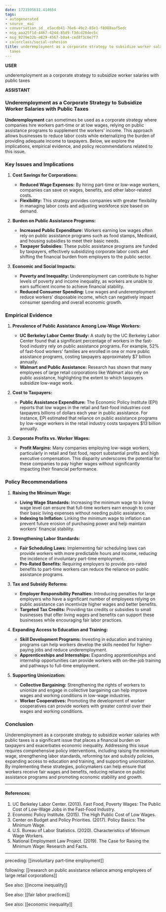 ```yaml
---
date: 1721595631.414654
tags:
- autogenerated
- source__oai
- conversation_id__e5acdb41-76e6-49c2-85e1-f8988aaf5edc
- msg_aaa25f1d-4467-424d-85d9-f3dcd28dec5c
- msg_9279e32b-e829-4567-b0a4-ced8f3c6e7f7
- colorclass/social-cohesion
title: underemployment as a corporate strategy to subsidize worker salaries with public
  taxes
---
```


**USER**

underemployment as a corporate strategy to subsidize worker salaries with public taxes


**ASSISTANT**

### Underemployment as a Corporate Strategy to Subsidize Worker Salaries with Public Taxes

**Underemployment** can sometimes be used as a corporate strategy where companies hire workers part-time or at low wages, relying on public assistance programs to supplement the workers' income. This approach allows businesses to reduce labor costs while externalizing the burden of providing adequate income to taxpayers. Below, we explore the implications, empirical evidence, and policy recommendations related to this issue.

### Key Issues and Implications

1. **Cost Savings for Corporations:**
   - **Reduced Wage Expenses:** By hiring part-time or low-wage workers, companies can save on wages, benefits, and other labor-related costs.
   - **Flexibility:** This strategy provides companies with greater flexibility in managing labor costs and adjusting workforce size based on demand.

2. **Burden on Public Assistance Programs:**
   - **Increased Public Expenditure:** Workers earning low wages often rely on public assistance programs such as food stamps, Medicaid, and housing subsidies to meet their basic needs.
   - **Taxpayer Subsidies:** These public assistance programs are funded by taxpayers, effectively subsidizing corporate labor costs and shifting the financial burden from employers to the public sector.

3. **Economic and Social Impacts:**
   - **Poverty and Inequality:** Underemployment can contribute to higher levels of poverty and income inequality, as workers are unable to earn sufficient income to achieve financial stability.
   - **Reduced Consumer Spending:** Low wages and underemployment reduce workers' disposable income, which can negatively impact consumer spending and overall economic growth.

### Empirical Evidence

1. **Prevalence of Public Assistance Among Low-Wage Workers:**
   - **UC Berkeley Labor Center Study:** A study by the UC Berkeley Labor Center found that a significant percentage of workers in the fast-food industry rely on public assistance programs. For example, 52% of fast-food workers' families are enrolled in one or more public assistance programs, costing taxpayers approximately $7 billion annually.
   - **Walmart and Public Assistance:** Research has shown that many employees of large retail corporations like Walmart also rely on public assistance, highlighting the extent to which taxpayers subsidize low-wage work.

2. **Cost to Taxpayers:**
   - **Public Assistance Expenditure:** The Economic Policy Institute (EPI) reports that low wages in the retail and fast-food industries cost taxpayers billions of dollars each year in public assistance. For instance, EPI estimated that reliance on public assistance programs by low-wage workers in the retail industry costs taxpayers $13 billion annually.

3. **Corporate Profits vs. Worker Wages:**
   - **Profit Margins:** Many companies employing low-wage workers, particularly in retail and fast food, report substantial profits and high executive compensation. This disparity underscores the potential for these companies to pay higher wages without significantly impacting their financial performance.

### Policy Recommendations

1. **Raising the Minimum Wage:**
   - **Living Wage Standards:** Increasing the minimum wage to a living wage level can ensure that full-time workers earn enough to cover their basic living expenses without needing public assistance.
   - **Indexing to Inflation:** Linking the minimum wage to inflation can prevent future erosion of purchasing power and help maintain workers' financial stability.

2. **Strengthening Labor Standards:**
   - **Fair Scheduling Laws:** Implementing fair scheduling laws can provide workers with more predictable hours and income, reducing the incidence of involuntary part-time employment.
   - **Pro-Rated Benefits:** Requiring employers to provide pro-rated benefits to part-time workers can reduce the reliance on public assistance programs.

3. **Tax and Subsidy Reforms:**
   - **Employer Responsibility Penalties:** Introducing penalties for large employers who have a significant number of employees relying on public assistance can incentivize higher wages and better benefits.
   - **Targeted Tax Credits:** Providing tax credits or subsidies to small businesses that offer living wages and benefits can support these businesses while encouraging fair labor practices.

4. **Expanding Access to Education and Training:**
   - **Skill Development Programs:** Investing in education and training programs can help workers develop the skills needed for higher-paying jobs and reduce underemployment.
   - **Apprenticeships and Internships:** Expanding apprenticeships and internship opportunities can provide workers with on-the-job training and pathways to full-time employment.

5. **Supporting Unionization:**
   - **Collective Bargaining:** Strengthening the rights of workers to unionize and engage in collective bargaining can help improve wages and working conditions in low-wage industries.
   - **Worker Cooperatives:** Promoting the development of worker cooperatives can provide workers with greater control over their wages and working conditions.

### Conclusion

Underemployment as a corporate strategy to subsidize worker salaries with public taxes is a significant issue that places a financial burden on taxpayers and exacerbates economic inequality. Addressing this issue requires comprehensive policy interventions, including raising the minimum wage, strengthening labor standards, reforming tax and subsidy policies, expanding access to education and training, and supporting unionization. By implementing these strategies, policymakers can help ensure that workers receive fair wages and benefits, reducing reliance on public assistance programs and promoting economic stability and growth.

---

#### References:

1. UC Berkeley Labor Center. (2013). Fast Food, Poverty Wages: The Public Cost of Low-Wage Jobs in the Fast-Food Industry.
2. Economic Policy Institute. (2015). The High Public Cost of Low Wages.
3. Center on Budget and Policy Priorities. (2017). Policy Basics: The Minimum Wage.
4. U.S. Bureau of Labor Statistics. (2020). Characteristics of Minimum Wage Workers.
5. National Employment Law Project. (2019). The Case for Raising the Minimum Wage: Research and Facts.


---

preceding: [[involuntary part-time employment]]  


following: [[research on public assistance reliance among employees of large retail corporations]]

See also: [[income inequality]]


See also: [[fair labor practices]]


See also: [[economic inequality]]